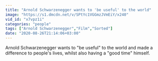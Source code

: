 ```yaml
---
title: "Arnold Schwarzenegger wants to 'be useful' to the world"
image: "https://s1.dmcdn.net/v/SPtYc1VGGmzJVmEiY/x240"
vid_id: "x7vpz1i"
categories: "people"
tags: ["Arnold Schwarzenegger","Film","Sorted"]
date: "2020-08-26T21:14:06+03:00"
---
```

Arnold Schwarzenegger wants to &quot;be useful&quot; to the world and made a difference to people's lives, whilst also having a &quot;good time&quot; himself.
